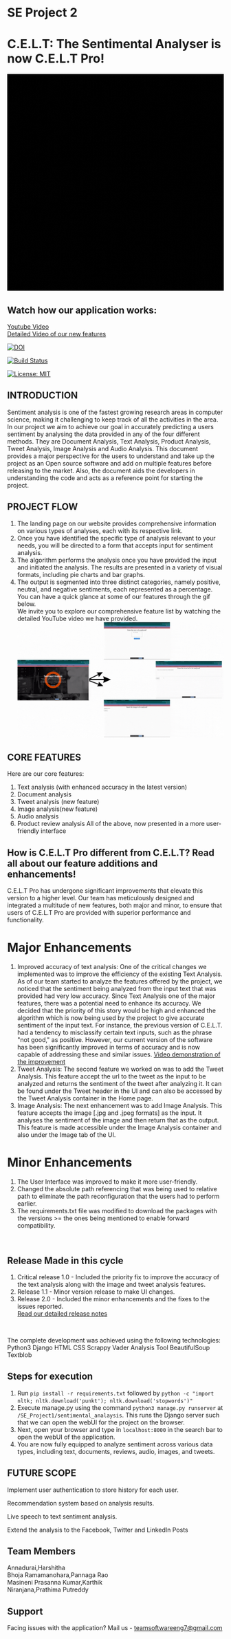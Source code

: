 # SE Project 2

# C.E.L.T: The Sentimental Analyser is now C.E.L.T Pro! 

![](celt.gif)

## Watch how our application works: 

[Youtube Video](https://youtu.be/VLoJCemCdHg) <br>
[Detailed Video of our new features](https://youtu.be/VLoJCemCdHg)

[![DOI](https://zenodo.org/badge/295188611.svg)](https://zenodo.org/badge/latestdoi/295188611)

[![Build Status](https://travis-ci.org/bsharathramesh/SE_Project1.svg?branch=master)](https://travis-ci.org/bsharathramesh/SE_Project1)

[![License: MIT](https://img.shields.io/badge/License-MIT-yellow.svg)](https://opensource.org/licenses/MIT)

## INTRODUCTION

Sentiment analysis is one of the fastest growing research areas in computer science, making it challenging to keep track of all the activities in the area. In our project we aim to achieve our goal in accurately predicting a users sentiment by analysing the data provided in any of the four different methods. They are Document Analysis, Text Analysis, Product Analysis, Tweet Analysis, Image Analysis and Audio Analysis. This document provides a major perspective for the users to understand and take up the project as an Open source software and add on multiple features before releasing to the market. Also, the document aids the developers in understanding the code and acts as a reference point for starting the project.

## PROJECT FLOW
1. The landing page on our website provides comprehensive information on various types of analyses, each with its respective link.
2. Once you have identified the specific type of analysis relevant to your needs, you will be directed to a form that accepts input for sentiment analysis.
3. The algorithm performs the analysis once you have provided the input and initiated the analysis. The results are presented in a variety of visual formats, including pie charts and bar graphs.
4. The output is segmented into three distinct categories, namely positive, neutral, and negative sentiments, each represented as a percentage.<br>
You can have a quick glance at some of our features through the gif below. <br>
We invite you to explore our comprehensive feature list by watching the detailed YouTube video we have provided. <br>
![](project_flow.gif)

## CORE FEATURES
Here are our core features:
1. Text analysis (with enhanced accuracy in the latest version)
2. Document analysis
3. Tweet analysis (new feature)
4. Image analysis(new feature)
5. Audio analysis
6. Product review analysis
All of the above, now presented in a more user-friendly interface

## How is C.E.L.T Pro different from C.E.L.T? Read all about our feature additions and enhancements!
C.E.L.T Pro has undergone significant improvements that elevate this version to a higher level. Our team has meticulously designed and integrated a multitude of new features, both major and minor, to ensure that users of C.E.L.T Pro are provided with superior performance and functionality.<br>
# Major Enhancements<br>
1. Improved accuracy of text analysis: One of the critical changes we implemented was to improve the efficiency of the existing Text Analysis. As of our team started to analyze the features offered by the project, we noticed that the sentiment being analyzed from the input text that was provided had very low accuracy. Since Text Analysis one of the major features, there was a potential need to enhance its accuracy. We decided that the priority of this story would be high and enhanced the algorithm which is now being used by the project to give accurate sentiment of the input text. For instance, the previous version of C.E.L.T. had a tendency to misclassify certain text inputs, such as the phrase "not good," as positive. However, our current version of the software has been significantly improved in terms of accuracy and is now capable of addressing these and similar issues.  [Video demonstration of the improvement](https://youtu.be/hVeRBwUCuGw)
2. Tweet Analysis: The second feature we worked on was to add the Tweet Analysis. This feature accept the url to the tweet as the input to be analyzed and returns the sentiment of the tweet after analyzing it. It can be found under the Tweet header in the UI and can also be accessed by the Tweet Analysis container in the Home page.
3. Image Analysis: The next enhancement was to add Image Analysis. This feature accepts the image [.jpg and .jpeg formats] as the input. It analyses the sentiment of the image and then return that as the output. This feature is made accessible under the Image Analysis container and also under the Image tab of the UI. <br>
# Minor Enhancements<br>
1. The User Interface was improved to make it more user-friendly. 
2. Changed the absolute path referencing that was being used to relative path to eliminate the path reconfiguration that the users had to perform earlier.
3. The requirements.txt file was modified to download the packages with the versions >= the ones being mentioned to enable forward compatibility. 
<br>

## Release Made in this cycle <br>
1. Critical release 1.0 - Included the priority fix to improve the accuracy of the text analysis along with the image and tweet analysis features.
2. Release 1.1 - Minor version release to make UI changes.
3. Release 2.0 - Included the minor enhancements and the fixes to the issues reported.<br>
[Read our detailed release notes](https://github.com/karthikmp5/C.E.L.T_pro/releases) <br>
<br>

The complete development was achieved using the following technologies:
Python3
Django
HTML
CSS
Scrappy
Vader Analysis Tool
BeautifulSoup
Textblob



## Steps for execution
1. Run `pip install -r requirements.txt` followed by `python -c "import nltk; nltk.download('punkt'); nltk.download('stopwords')"`
2. Execute manage.py using the command `python3 manage.py runserver` at `/SE_Project1/sentimental_analaysis`. This runs the Django server such that we can open the webUI for the project on the browser.
3. Next, open your browser and type in `localhost:8000` in the search bar to open the webUI of the application.
4. You are now fully equipped to analyze sentiment across various data types, including text, documents, reviews, audio, images, and tweets.


## FUTURE SCOPE

Implement user authentication to store history for each user.

Recommendation system based on analysis results.

Live speech to text sentiment analysis.

Extend the analysis to the Facebook, Twitter and LinkedIn Posts

## Team Members

Annadurai,Harshitha <br>
Bhoja Ramamanohara,Pannaga Rao <br>
Masineni Prasanna Kumar,Karthik <br>
Niranjana,Prathima Putreddy <br>

## Support
Facing issues with the application? Mail us - [teamsoftwareeng7@gmail.com](teamsoftwareeng7@gmail.com)


				

